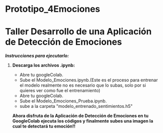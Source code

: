 # Prototipo_4Emociones
# Taller Desarrollo de una Aplicación de Detección de Emociones

***Instrucciones para ejecutarlo:***

1. **Descarga los archivos .ipynb:**

   - Abre tu googleColab.
   - Sube el Modelo_Emociones.ipynb.(Este es el proceso para entrenar el modelo realmente no es necesario que lo subas, solo por si quieres ver como fue el entrenamiento)
   - Abre tu googleColab.
   - Sube el Modelo_Emociones_Prueba.ipynb.
   - sube a la carpeta  "modelo_entrenado_sentimientos.h5"
   
   **Ahora disfruta de la Aplicación de Detección de Emociones en tu GoogleColab ejecuta los códigos y finalmente subes una imagen la cual te detectará tu emoción!!**

